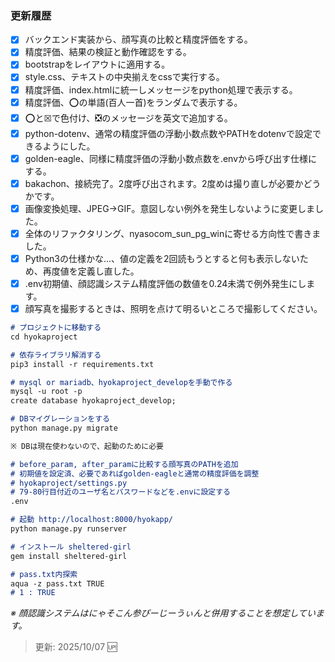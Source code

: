 ### 更新履歴

- [x] バックエンド実装から、顔写真の比較と精度評価をする。
- [x] 精度評価、結果の検証と動作確認をする。
- [x] bootstrapをレイアウトに適用する。
- [x] style.css、テキストの中央揃えをcssで実行する。
- [x] 精度評価、index.htmlに統一しメッセージをpython処理で表示する。
- [x] 精度評価、⭕の単語(百人一首)をランダムで表示する。
- [x] ⭕と☒で色付け、❎のメッセージを英文で追加する。
- [x] python-dotenv、通常の精度評価の浮動小数点数やPATHをdotenvで設定できるようにした。
- [x] golden-eagle、同様に精度評価の浮動小数点数を.envから呼び出す仕様にする。
- [x] bakachon、接続完了。2度呼び出されます。2度めは撮り直しが必要かどうかです。
- [x] 画像変換処理、JPEG→GIF。意図しない例外を発生しないように変更しました。
- [x] 全体のリファクタリング、nyasocom_sun_pg_winに寄せる方向性で書きました。
- [x] Python3の仕様かな...、値の定義を2回読もうとすると何も表示しないため、再度値を定義し直した。
- [x] .env初期値、顔認識システム精度評価の数値を0.24未満で例外発生にします。
- [x] 顔写真を撮影するときは、照明を点けて明るいところで撮影してください。

```markdown
# プロジェクトに移動する
cd hyokaproject

# 依存ライブラリ解消する
pip3 install -r requirements.txt

# mysql or mariadb、hyokaproject_developを手動で作る
mysql -u root -p
create database hyokaproject_develop;

# DBマイグレーションをする
python manage.py migrate

※ DBは現在使わないので、起動のために必要

# before_param, after_paramに比較する顔写真のPATHを追加
# 初期値を設定済、必要であればgolden-eagleと通常の精度評価を調整
# hyokaproject/settings.py
# 79-80行目付近のユーザ名とパスワードなどを.envに設定する
.env

# 起動 http://localhost:8000/hyokapp/
python manage.py runserver

# インストール sheltered-girl
gem install sheltered-girl

# pass.txt内探索
aqua -z pass.txt TRUE
# 1 : TRUE
```

_※ 顔認識システムはにゃそこん参ぴーじーうぃんと併用することを想定しています。_

> 更新: 2025/10/07 🆙